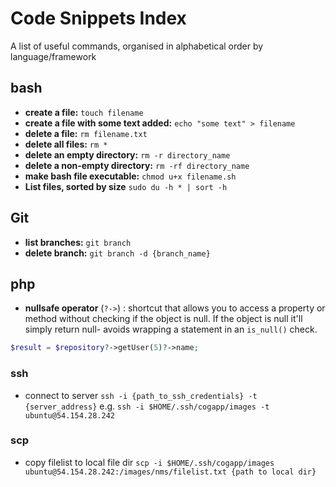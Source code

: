 # Code Snippets Index

A list of useful commands, organised in alphabetical order by language/framework

## bash

- **create a file:** `touch filename`
- **create a file with some text added:** `echo "some text" > filename`
- **delete a file:** `rm filename.txt`
- **delete all files:** `rm *`
- **delete an empty directory:** `rm -r directory_name`
- **delete a non-empty directory:** `rm -rf directory_name`
- **make bash file executable:** `chmod u+x filename.sh`
- **List files, sorted by size** `sudo du -h * | sort -h`

## Git

- **list branches:** `git branch`
- **delete branch:** `git branch -d {branch_name}`

## php

- **nullsafe operator** (`?->`) : shortcut that allows you to access a property or method without checking if the object is null. If the object is null it'll simply return null- avoids wrapping a statement in an `is_null()` check.

```php
$result = $repository?->getUser(5)?->name;
```

### ssh

- connect to server `ssh -i {path_to_ssh_credentials} -t {server_address}` e.g. `ssh -i $HOME/.ssh/cogapp/images -t ubuntu@54.154.28.242`

### scp

- copy filelist to local file dir `scp -i $HOME/.ssh/cogapp/images ubuntu@54.154.28.242:/images/nms/filelist.txt {path to local dir}`
